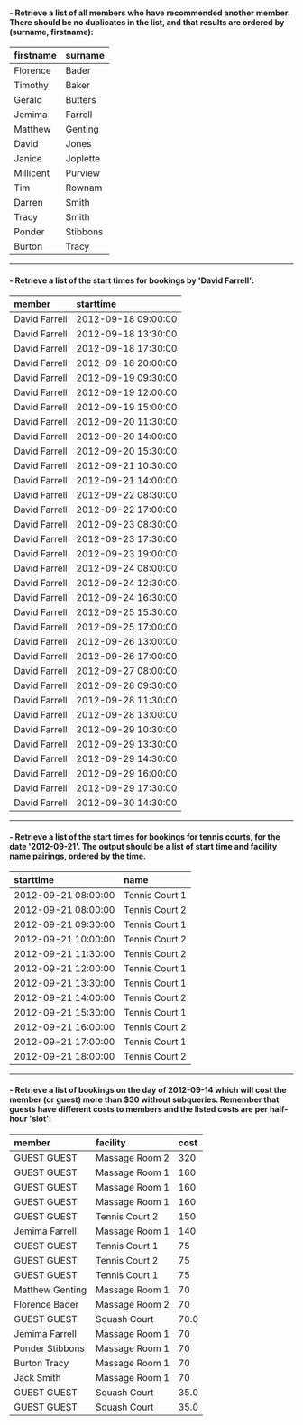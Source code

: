 #### - Retrieve a list of all members who have recommended another member. There should be no duplicates in the list, and that results are ordered by (surname, firstname):
|firstname|surname |
|:--------|:-------|
|Florence |Bader   |
|Timothy  |Baker   |
|Gerald   |Butters |
|Jemima   |Farrell |
|Matthew  |Genting |
|David    |Jones   |
|Janice   |Joplette|
|Millicent|Purview |
|Tim      |Rownam  |
|Darren   |Smith   |
|Tracy    |Smith   |
|Ponder   |Stibbons|
|Burton   |Tracy   |

---

#### - Retrieve a list of the start times for bookings by 'David Farrell':
|member|starttime|
|:-----|:--------|
|David Farrell|2012-09-18 09:00:00|
|David Farrell|2012-09-18 13:30:00|
|David Farrell|2012-09-18 17:30:00|
|David Farrell|2012-09-18 20:00:00|
|David Farrell|2012-09-19 09:30:00|
|David Farrell|2012-09-19 12:00:00|
|David Farrell|2012-09-19 15:00:00|
|David Farrell|2012-09-20 11:30:00|
|David Farrell|2012-09-20 14:00:00|
|David Farrell|2012-09-20 15:30:00|
|David Farrell|2012-09-21 10:30:00|
|David Farrell|2012-09-21 14:00:00|
|David Farrell|2012-09-22 08:30:00|
|David Farrell|2012-09-22 17:00:00|
|David Farrell|2012-09-23 08:30:00|
|David Farrell|2012-09-23 17:30:00|
|David Farrell|2012-09-23 19:00:00|
|David Farrell|2012-09-24 08:00:00|
|David Farrell|2012-09-24 12:30:00|
|David Farrell|2012-09-24 16:30:00|
|David Farrell|2012-09-25 15:30:00|
|David Farrell|2012-09-25 17:00:00|
|David Farrell|2012-09-26 13:00:00|
|David Farrell|2012-09-26 17:00:00|
|David Farrell|2012-09-27 08:00:00|
|David Farrell|2012-09-28 09:30:00|
|David Farrell|2012-09-28 11:30:00|
|David Farrell|2012-09-28 13:00:00|
|David Farrell|2012-09-29 10:30:00|
|David Farrell|2012-09-29 13:30:00|
|David Farrell|2012-09-29 14:30:00|
|David Farrell|2012-09-29 16:00:00|
|David Farrell|2012-09-29 17:30:00|
|David Farrell|2012-09-30 14:30:00|

---

#### - Retrieve a list of the start times for bookings for tennis courts, for the date '2012-09-21'. The output should be a list of start time and facility name pairings, ordered by the time.
|starttime|name|
|:--------|:---|
|2012-09-21 08:00:00|Tennis Court 1     |
|2012-09-21 08:00:00|Tennis Court 2     |
|2012-09-21 09:30:00|Tennis Court 1     |
|2012-09-21 10:00:00|Tennis Court 2     |
|2012-09-21 11:30:00|Tennis Court 2     |
|2012-09-21 12:00:00|Tennis Court 1     |
|2012-09-21 13:30:00|Tennis Court 1     |
|2012-09-21 14:00:00|Tennis Court 2     |
|2012-09-21 15:30:00|Tennis Court 1     |
|2012-09-21 16:00:00|Tennis Court 2     |
|2012-09-21 17:00:00|Tennis Court 1     |
|2012-09-21 18:00:00|Tennis Court 2     |

----

#### - Retrieve a list of bookings on the day of 2012-09-14 which will cost the member (or guest) more than $30 without subqueries. Remember that guests have different costs to members and the listed costs are per half-hour 'slot':
|member         |facility      |cost|
|:--------------|:-------------|:---|
|GUEST GUEST    |Massage Room 2|320 |
|GUEST GUEST    |Massage Room 1|160 |
|GUEST GUEST    |Massage Room 1|160 |
|GUEST GUEST    |Massage Room 1|160 |
|GUEST GUEST    |Tennis Court 2|150 |
|Jemima Farrell |Massage Room 1|140 |
|GUEST GUEST    |Tennis Court 1|75  |
|GUEST GUEST    |Tennis Court 2|75  |
|GUEST GUEST    |Tennis Court 1|75  |
|Matthew Genting|Massage Room 1|70  |
|Florence Bader |Massage Room 2|70  |
|GUEST GUEST    |Squash Court  |70.0|
|Jemima Farrell |Massage Room 1|70  |
|Ponder Stibbons|Massage Room 1|70  |
|Burton Tracy   |Massage Room 1|70  |
|Jack Smith     |Massage Room 1|70  |
|GUEST GUEST    |Squash Court  |35.0|
|GUEST GUEST    |Squash Court  |35.0|
